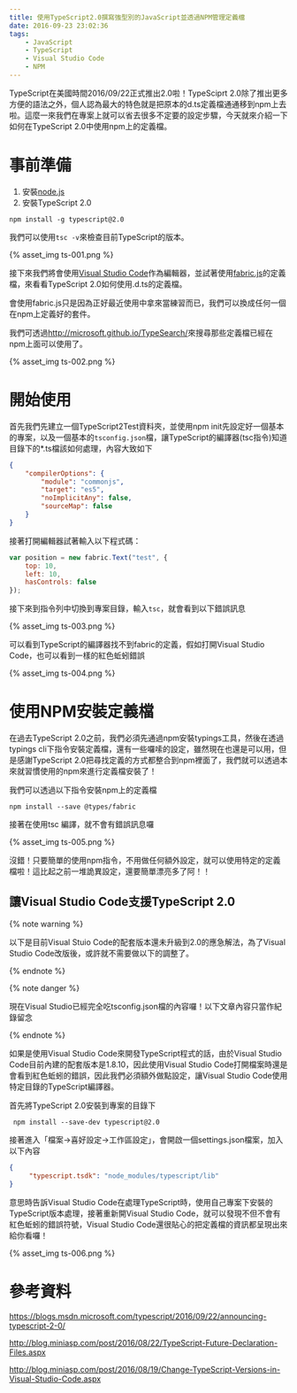```yaml
---
title: 使用TypeScript2.0撰寫強型別的JavaScript並透過NPM管理定義檔
date: 2016-09-23 23:02:36
tags:
    - JavaScript
    - TypeScript
    - Visual Studio Code
    - NPM
---
```


TypeScript在美國時間2016/09/22正式推出2.0啦！TypeSciprt 2.0除了推出更多方便的語法之外，個人認為最大的特色就是把原本的d.ts定義檔通通移到npm上去啦。這麼一來我們在專案上就可以省去很多不定要的設定步驟，今天就來介紹一下如何在TypeScript 2.0中使用npm上的定義檔。

<!-- more -->

# 事前準備

1.  安裝[node.js](https://nodejs.org/en/)
2.  安裝TypeScript 2.0

```Shell
npm install -g typescript@2.0
```

我們可以使用`tsc -v`來檢查目前TypeScript的版本。

{% asset_img ts-001.png %}

接下來我們將會使用[Visual Studio Code](https://code.visualstudio.com/)作為編輯器，並試著使用[fabric.js](http://fabricjs.com/)的定義檔，來看看TypeScript 2.0如何使用.d.ts的定義檔。

會使用fabric.js只是因為正好最近使用中拿來當練習而已，我們可以換成任何一個在npm上定義好的套件。

我們可透過<http://microsoft.github.io/TypeSearch/>來搜尋那些定義檔已經在npm上面可以使用了。

{% asset_img ts-002.png %}

# 開始使用

首先我們先建立一個TypeScript2Test資料夾，並使用npm init先設定好一個基本的專案，以及一個基本的`tsconfig.json`檔，讓TypeScript的編譯器(tsc指令)知道目錄下的*.ts檔該如何處理，內容大致如下

```json
{
    "compilerOptions": {
        "module": "commonjs",
        "target": "es5",
        "noImplicitAny": false,
        "sourceMap": false
    }
}
```

接著打開編輯器試著輸入以下程式碼：

```javascript
var position = new fabric.Text("test", {
    top: 10,
    left: 10,
    hasControls: false
});
```

接下來到指令列中切換到專案目錄，輸入`tsc`，就會看到以下錯誤訊息

{% asset_img ts-003.png %}

可以看到TypeScript的編譯器找不到fabric的定義，假如打開Visual Studio Code，也可以看到一樣的紅色蚯蚓錯誤

{% asset_img ts-004.png %}

# 使用NPM安裝定義檔

在過去TypeScript 2.0之前，我們必須先通過npm安裝typings工具，然後在透過typings cli下指令安裝定義檔，還有一些囉嗦的設定，雖然現在也還是可以用，但是感謝TypeScript 2.0把尋找定義的方式都整合到npm裡面了，我們就可以透過本來就習慣使用的npm來進行定義檔安裝了！

我們可以透過以下指令安裝npm上的定義檔

```shell
npm install --save @types/fabric
```

接著在使用tsc 編譯，就不會有錯誤訊息囉

{% asset_img ts-005.png %}

沒錯！只要簡單的使用npm指令，不用做任何額外設定，就可以使用特定的定義檔啦！這比起之前一堆詭異設定，還要簡單漂亮多了阿！！

## 讓Visual Studio Code支援TypeScript 2.0

{% note warning %}

以下是目前Visual Stuio Code的配套版本還未升級到2.0的應急解法，為了Visual Studio Code改版後，或許就不需要做以下的調整了。

{% endnote %}

{% note danger %}

現在Visual Studio已經完全吃tsconfig.json檔的內容囉！以下文章內容只當作紀錄留念

{% endnote %}

如果是使用Visual Studio Code來開發TypeScript程式的話，由於Visual Studio Code目前內建的配套版本是1.8.10，因此使用Visual Studio Code打開檔案時還是會看到紅色蚯蚓的錯誤，因此我們必須額外做點設定，讓Visual Studio Code使用特定目錄的TypeScript編譯器。

首先將TypeScript 2.0安裝到專案的目錄下

```shell
 npm install --save-dev typescript@2.0
```

接著進入「檔案→喜好設定→工作區設定」，會開啟一個settings.json檔案，加入以下內容

```json
{
     "typescript.tsdk": "node_modules/typescript/lib"
}
```

意思時告訴Visual Studio Code在處理TypeScript時，使用自己專案下安裝的TypeScript版本處理，接著重新開Visual Studio Code，就可以發現不但不會有紅色蚯蚓的錯誤符號，Visual Studio Code還很貼心的把定義檔的資訊都呈現出來給你看囉！

{% asset_img ts-006.png %}

# 參考資料

https://blogs.msdn.microsoft.com/typescript/2016/09/22/announcing-typescript-2-0/

http://blog.miniasp.com/post/2016/08/22/TypeScript-Future-Declaration-Files.aspx

http://blog.miniasp.com/post/2016/08/19/Change-TypeScript-Versions-in-Visual-Studio-Code.aspx